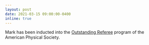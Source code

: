 ```yaml
---
layout: post
date: 2021-03-15 09:00:00-0400
inline: true
---
```


Mark has been inducted into the [Outstanding Referee](https://journals.aps.org/OutstandingReferees) program of the American Physical Society.
